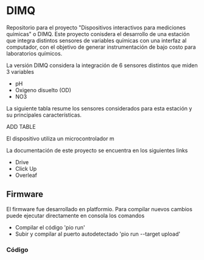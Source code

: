 # DIMQ
Repositorio para el proyecto "Dispositivos interactivos para mediciones químicas" o  DIMQ. Este proyecto conisdera el desarrollo de una estación que integra distintos sensores de variables químicas con una interfaz al computador, con el objetivo de generar instrumentación de bajo costo para laboratorios químicos.

La versión DIMQ considera la integración de 6 sensores distintos que miden 3 variables
- pH
- Oxigeno disuelto (OD)
- NO3

La siguiente tabla resume los sensores considerados para esta estación y su principales características.

ADD TABLE

El dispositivo utiliza un microcontrolador m

La documentación de este proyecto se encuentra en los siguientes links
- Drive 
- Click Up
- Overleaf

## Firmware
El firmware fue desarrollado en platformio. Para compilar nuevos cambios puede ejecutar directamente en consola los comandos 
- Compilar el código
'pio run'
- Subir y compilar al puerto autodetectado
'pio run --target upload'

### Código
